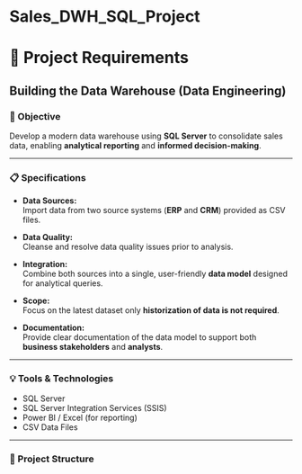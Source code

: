 # Sales_DWH_SQL_Project

# 🚀 Project Requirements

## Building the Data Warehouse (Data Engineering)

### 🧭 Objective
Develop a modern data warehouse using **SQL Server** to consolidate sales data, enabling **analytical reporting** and **informed decision-making**.

---

### 📋 Specifications

- **Data Sources:**  
  Import data from two source systems (**ERP** and **CRM**) provided as CSV files.

- **Data Quality:**  
  Cleanse and resolve data quality issues prior to analysis.

- **Integration:**  
  Combine both sources into a single, user-friendly **data model** designed for analytical queries.

- **Scope:**  
  Focus on the latest dataset only **historization of data is not required**.

- **Documentation:**  
  Provide clear documentation of the data model to support both **business stakeholders** and **analysts**.

---

### 💡 Tools & Technologies
- SQL Server  
- SQL Server Integration Services (SSIS)  
- Power BI / Excel (for reporting)  
- CSV Data Files  

---

### 📁 Project Structure

